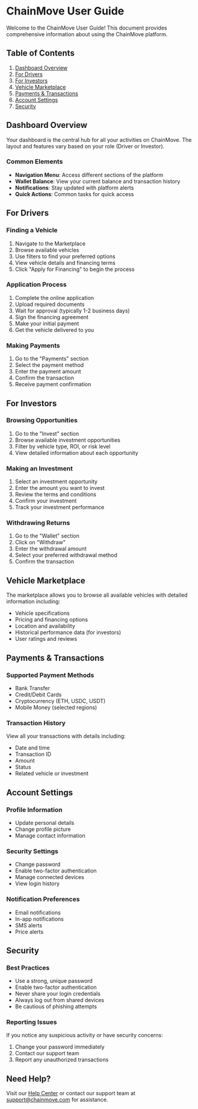 # ChainMove User Guide

Welcome to the ChainMove User Guide! This document provides comprehensive information about using the ChainMove platform.

## Table of Contents

1. [Dashboard Overview](#dashboard-overview)
2. [For Drivers](#for-drivers)
3. [For Investors](#for-investors)
4. [Vehicle Marketplace](#vehicle-marketplace)
5. [Payments & Transactions](#payments--transactions)
6. [Account Settings](#account-settings)
7. [Security](#security)

## Dashboard Overview

Your dashboard is the central hub for all your activities on ChainMove. The layout and features vary based on your role (Driver or Investor).

### Common Elements
- **Navigation Menu**: Access different sections of the platform
- **Wallet Balance**: View your current balance and transaction history
- **Notifications**: Stay updated with platform alerts
- **Quick Actions**: Common tasks for quick access

## For Drivers

### Finding a Vehicle
1. Navigate to the Marketplace
2. Browse available vehicles
3. Use filters to find your preferred options
4. View vehicle details and financing terms
5. Click "Apply for Financing" to begin the process

### Application Process
1. Complete the online application
2. Upload required documents
3. Wait for approval (typically 1-2 business days)
4. Sign the financing agreement
5. Make your initial payment
6. Get the vehicle delivered to you

### Making Payments
1. Go to the "Payments" section
2. Select the payment method
3. Enter the payment amount
4. Confirm the transaction
5. Receive payment confirmation

## For Investors

### Browsing Opportunities
1. Go to the "Invest" section
2. Browse available investment opportunities
3. Filter by vehicle type, ROI, or risk level
4. View detailed information about each opportunity

### Making an Investment
1. Select an investment opportunity
2. Enter the amount you want to invest
3. Review the terms and conditions
4. Confirm your investment
5. Track your investment performance

### Withdrawing Returns
1. Go to the "Wallet" section
2. Click on "Withdraw"
3. Enter the withdrawal amount
4. Select your preferred withdrawal method
5. Confirm the transaction

## Vehicle Marketplace

The marketplace allows you to browse all available vehicles with detailed information including:
- Vehicle specifications
- Pricing and financing options
- Location and availability
- Historical performance data (for investors)
- User ratings and reviews

## Payments & Transactions

### Supported Payment Methods
- Bank Transfer
- Credit/Debit Cards
- Cryptocurrency (ETH, USDC, USDT)
- Mobile Money (selected regions)

### Transaction History
View all your transactions with details including:
- Date and time
- Transaction ID
- Amount
- Status
- Related vehicle or investment

## Account Settings

### Profile Information
- Update personal details
- Change profile picture
- Manage contact information

### Security Settings
- Change password
- Enable two-factor authentication
- Manage connected devices
- View login history

### Notification Preferences
- Email notifications
- In-app notifications
- SMS alerts
- Price alerts

## Security

### Best Practices
- Use a strong, unique password
- Enable two-factor authentication
- Never share your login credentials
- Always log out from shared devices
- Be cautious of phishing attempts

### Reporting Issues
If you notice any suspicious activity or have security concerns:
1. Change your password immediately
2. Contact our support team
3. Report any unauthorized transactions

## Need Help?

Visit our [Help Center](https://help.chainmove.com) or contact our support team at support@chainmove.com for assistance.
